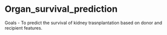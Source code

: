 # Organ_survival_prediction
Goals - To predict the survival of kidney trasnplantation based on donor and recipient features.

